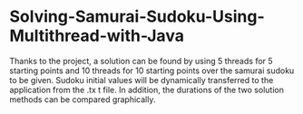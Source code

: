 # Solving-Samurai-Sudoku-Using-Multithread-with-Java
 Thanks to the project, a solution can be found by using 5 threads for 5 starting points and 10 threads for 10 starting points over the samurai sudoku to be given. Sudoku initial values will be dynamically transferred to the application from the .tx t file. In addition, the durations of the two solution methods can be compared graphically.
